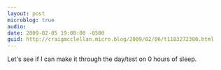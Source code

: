 ```yaml
---
layout: post
microblog: true
audio: 
date: 2009-02-05 19:00:00 -0500
guid: http://craigmcclellan.micro.blog/2009/02/06/t1183272380.html
---
```

Let's see if I can make it through the day/test on 0 hours of sleep.
